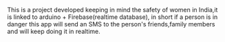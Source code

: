 This is a project developed keeping in mind the safety of women in India,it is linked to arduino + Firebase(realtime database), in short if a person is in danger this app will send an SMS to the person's friends,family members and will keep doing it in realtime.
